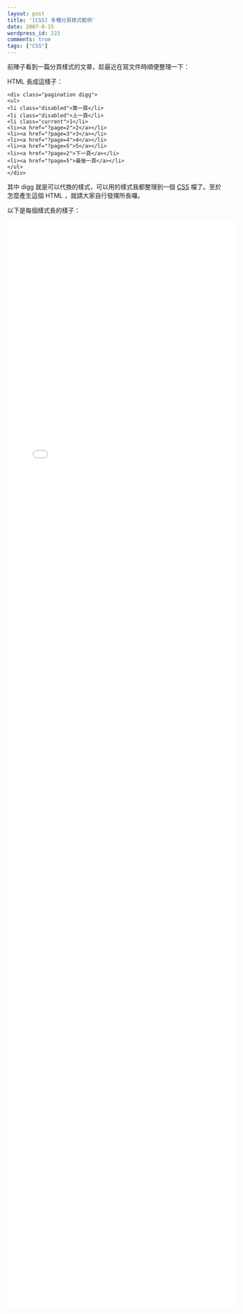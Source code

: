 ```yaml
---
layout: post
title: '[CSS] 多種分頁樣式範例'
date: 2007-8-15
wordpress_id: 223
comments: true
tags: ["CSS"]
---
```


前陣子看到一篇分頁樣式的文章，趁最近在寫文件時順便整理一下：

<!--more-->

HTML 長成這樣子：

```
<div class="pagination digg">
<ul>
<li class="disabled">第一頁</li>
<li class="disabled">上一頁</li>
<li class="current">1</li>
<li><a href="?page=2">2</a></li>
<li><a href="?page=3">3</a></li>
<li><a href="?page=4">4</a></li>
<li><a href="?page=5">5</a></li>
<li><a href="?page=2">下一頁</a></li>
<li><a href="?page=5">最後一頁</a></li>
</ul>
</div>

```

其中 digg 就是可以代換的樣式，可以用的樣式我都整理到一個 [CSS](/resources/pagination_styles/pagination.zip) 檔了。至於怎麼產生這個 HTML ，就請大家自行發揮所長囉。 

以下是每個樣式長的樣子：

<iframe frameborder="0" width="530" height="2500" src="/resources/pagination_styles/"></iframe>
